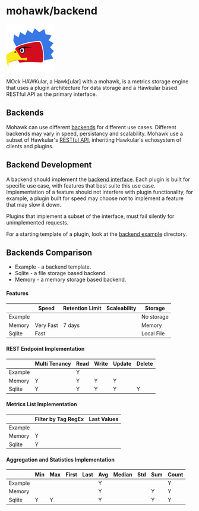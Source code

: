 

# mohawk/backend

![MoHawk](/images/logo-128.png?raw=true "MoHawk Logo")

MOck HAWKular, a Hawk[ular] with a mohawk, is a metrics storage engine that uses a plugin architecture for data storage and a Hawkular based RESTful API as the primary interface.

## Backends

Mohawk can use different [backends](/backend) for different use cases. Different backends may vary in speed, persistancy and scalability. Mohawk use a subset of Hawkular's [RESTful API](/examples/REST.md), inheriting Hawkular's echosystem of clients and plugins.

## Backend Development

A backend should implement the [backend interface](/backend/backend.go). Each plugin is built for specific use case,
with features that best suite this use case. Implementation of a feature should not interfere
with plugin functionality, for example, a plugin built for speed may choose not to implement a feature that
may slow it down.

Plugins that implement a subset of the interface, must fail silently for unimplemented requests.

For a starting template of a plugin, look at the [backend example](/backend/example) directory.

## Backends Comparison

  - Example - a backend template.
  - Sqlite  - a file storage based backend.
  - Memory  - a memory storage based backend.

#### Features

|                  | Speed         | Retention Limit | Scaleability  | Storage          |
|------------------|---------------|-----------------|---------------|------------------|
| Example          |               |                 |               | No storage       |
| Memory           | Very Fast     | 7 days          |               | Memory           |
| Sqlite           | Fast          |                 |               | Local File       |

#### REST Endpoint Implementation

|                  | Multi Tenancy | Read| Write | Update | Delete |
|------------------|---------------|-----|-------|--------|--------|
| Example          |               | Y   |       |        |        |
| Memory           | Y             | Y   | Y     | Y      |        |
| Sqlite           | Y             | Y   | Y     | Y      | Y      |

#### Metrics List Implementation

|                  | Filter by Tag RegEx | Last Values |
|------------------|---------------------|-------------|
| Example          |                     |             |
| Memory           | Y                   |             |
| Sqlite           | Y                   |             |

#### Aggregation and Statistics Implementation

|                  | Min | Max| First | Last | Avg | Median | Std | Sum | Count |
|------------------|-----|----|-------|------|-----|--------|-----|-----|-------|
| Example          |     |    |       |      | Y   |        |     |     | Y     |
| Memory           |     |    |       |      | Y   |        |     | Y   | Y     |
| Sqlite           | Y   | Y  |       |      | Y   |        |     | Y   | Y     |

